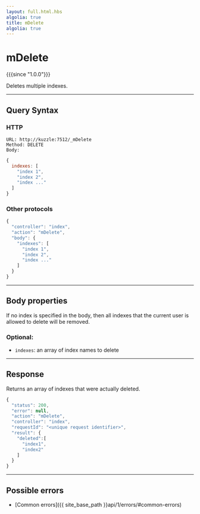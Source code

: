 ```yaml
---
layout: full.html.hbs
algolia: true
title: mDelete
algolia: true
---
```


# mDelete

{{{since "1.0.0"}}}

Deletes multiple indexes.

---

## Query Syntax

### HTTP

```http
URL: http://kuzzle:7512/_mDelete
Method: DELETE  
Body:
```

```js
{
  indexes: [
    "index 1",
    "index 2",
    "index ..."
  ]
}
```

### Other protocols

```js
{
  "controller": "index",
  "action": "mDelete",
  "body": {
    "indexes": [
      "index 1",
      "index 2",
      "index ..."
    ]
  }
}
```

---

## Body properties

If no index is specified in the body, then all indexes that the current user is allowed to delete will be removed.

### Optional:

* `indexes`: an array of index names to delete

---

## Response

Returns an array of indexes that were actually deleted.

```js
{
  "status": 200,
  "error": null,
  "action": "mDelete",
  "controller": "index",
  "requestId": "<unique request identifier>",
  "result": {
    "deleted":[
      "index1",
      "index2"
    ]
  }
}
```

---

## Possible errors

- [Common errors]({{ site_base_path }}api/1/errors/#common-errors)
